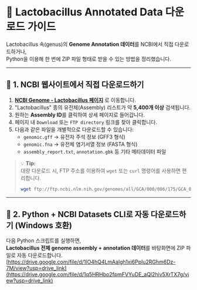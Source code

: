 # 🧬 Lactobacillus Annotated Data 다운로드 가이드

Lactobacillus 속(genus)의 **Genome Annotation 데이터**를 NCBI에서 직접 다운로드하거나,  
Python을 이용해 한 번에 ZIP 파일 형태로 받을 수 있는 방법을 정리했습니다.

---

## 📍 1. NCBI 웹사이트에서 직접 다운로드하기

1. **[NCBI Genome - Lactobacillus 페이지](https://www.ncbi.nlm.nih.gov/genome/browse/#!/prokaryotes/116/)** 로 이동합니다.  
2. "Lactobacillus" 종의 유전체(Assembly) 리스트가 약 **5,400개 이상** 검색됩니다.  
3. 원하는 **Assembly ID**를 클릭하여 상세 페이지로 들어갑니다.  
4. 페이지 내 `Download` 또는 `FTP directory` 링크를 찾아 클릭합니다.  
5. 다음과 같은 파일을 개별적으로 다운로드할 수 있습니다:
   - `genomic.gff` → 유전자 주석 정보 (GFF3 형식)
   - `genomic.fna` → 유전체 염기서열 정보 (FASTA 형식)
   - `assembly_report.txt`, `annotation.gbk` 등 기타 메타데이터 파일

> 💡 **Tip:**  
> 대량 다운로드 시, FTP 주소를 이용하여 `wget` 또는 `curl` 명령어를 사용하면 편리합니다.
> ```bash
> wget ftp://ftp.ncbi.nlm.nih.gov/genomes/all/GCA/000/006/175/GCA_000006175.1_ASM617v1/genomic.gff
> ```

---

## 🧩 2. Python + NCBI Datasets CLI로 자동 다운로드하기 (Windows 호환)

다음 Python 스크립트를 실행하면,  
**Lactobacillus 전체 genome assembly + annotation 데이터**를 바탕화면에 ZIP 파일로 자동 다운로드합니다.
[https://drive.google.com/file/d/1lO4hQ4LmAalgh1xi6Pplu2RGhm6Dz-7M/view?usp=drive_link](https://drive.google.com/file/d/1q5HRHbo2fpmFVYuDE_aQl2hiv5XrTX7g/view?usp=drive_link)

